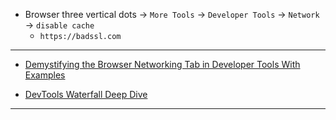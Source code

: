 
* Browser three vertical dots -> `More Tools` -> `Developer Tools` -> `Network` -> `disable cache`
    - `https://badssl.com`

***

* [Demystifying the Browser Networking Tab in Developer Tools With Examples](https://www.youtube.com/watch?v=LBgfSwX4GDI)

* [DevTools Waterfall Deep Dive](https://www.youtube.com/watch?v=6TEwVDNA7bI)

***
